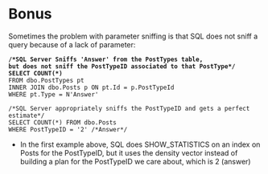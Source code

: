 # Bonus

Sometimes the problem with parameter sniffing is that SQL does not sniff a query because of a lack of parameter:

<pre class="language-sql"><code class="lang-sql"><strong>/*SQL Server Sniffs 'Answer' from the PostTypes table, 
</strong><strong>but does not sniff the PostTypeID associated to that PostType*/
</strong><strong>SELECT COUNT(*)
</strong>FROM dbo.PostTypes pt
INNER JOIN dbo.Posts p ON pt.Id = p.PostTypeId
WHERE pt.Type = N'Answer'

/*SQL Server appropriately sniffs the PostTypeID and gets a perfect estimate*/
SELECT COUNT(*) FROM dbo.Posts
WHERE PostTypeID = '2' /*Answer*/
</code></pre>

* In the first example above, SQL does SHOW\_STATISTICS on an index on Posts for the PostTypeID, but it uses the density vector instead of building a plan for the PostTypeID we care about, which is 2 (answer)
